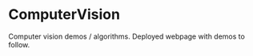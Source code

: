 # ComputerVision
Computer vision demos / algorithms.
Deployed webpage with demos to follow. 

<!-- 
## Object detection 
- Welzl's Algorithm
- Separating Axis Theorem
- Ray Casting

## Pathfinding
- Dijkstra's
- A*
- BFS
- Steering (seek, flee, wander)

## Edge detection
- Canny Edge Detection
- Sobel filter
- Hough

## Image filtering
For this, could make a thing where you upload your image and can add one of these effects: 
- Gaussian Blur
- Bilateral filter
- Grayscale conversion
- Color thresholding for object recognition?

## PCG
- Midpoint Displacement Algorithm
--> 
